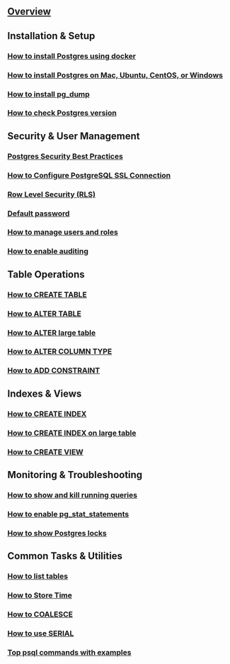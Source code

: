 ---
---

## [Overview](/reference/postgres/how-to/overview)

## Installation & Setup

### [How to install Postgres using docker](/reference/postgres/how-to/how-to-install-postgres-using-docker)

### [How to install Postgres on Mac, Ubuntu, CentOS, or Windows](/reference/postgres/how-to/how-to-install-postgres-on-mac-ubuntu-centos-windows)

### [How to install pg_dump](/reference/postgres/how-to/how-to-install-pgdump-on-mac-ubuntu-centos-windows)

### [How to check Postgres version](/reference/postgres/how-to/how-to-check-postgres-version)

## Security & User Management

### [Postgres Security Best Practices](/reference/postgres/how-to/postgres-security-best-practices)

### [How to Configure PostgreSQL SSL Connection](/reference/postgres/how-to/how-to-configure-postgres-ssl-connection)

### [Row Level Security (RLS)](/reference/postgres/how-to/postgres-row-level-security)

### [Default password](/reference/postgres/how-to/postgres-default-password)

### [How to manage users and roles](/reference/postgres/how-to/how-to-manage-postgres-users-and-roles)

### [How to enable auditing](/reference/postgres/how-to/how-to-enable-auditing-postgres)

## Table Operations

### [How to CREATE TABLE](/reference/postgres/how-to/how-to-create-table-postgres)

### [How to ALTER TABLE](/reference/postgres/how-to/how-to-alter-table-postgres)

### [How to ALTER large table](/reference/postgres/how-to/how-to-alter-large-table-postgres)

### [How to ALTER COLUMN TYPE](/reference/postgres/how-to/how-to-alter-column-type-postgres)

### [How to ADD CONSTRAINT](/reference/postgres/how-to/how-to-add-constraint-postgres)

## Indexes & Views

### [How to CREATE INDEX](/reference/postgres/how-to/how-to-create-index-postgres)

### [How to CREATE INDEX on large table](/reference/postgres/how-to/how-to-create-index-on-large-table-postgres)

### [How to CREATE VIEW](/reference/postgres/how-to/how-to-create-view-postgres)

## Monitoring & Troubleshooting

### [How to show and kill running queries](/reference/postgres/how-to/how-to-show-and-kill-postgres-running-queries)

### [How to enable pg_stat_statements](/reference/postgres/how-to/how-to-enable-pg-stat-statements-postgres)

### [How to show Postgres locks](/reference/postgres/how-to/how-to-show-postgres-locks)

## Common Tasks & Utilities

### [How to list tables](/reference/postgres/how-to/how-to-list-tables-postgres)

### [How to Store Time](/reference/postgres/how-to/how-to-store-time-postgres)

### [How to COALESCE](/reference/postgres/how-to/how-to-coalesce-postgres)

### [How to use SERIAL](/reference/postgres/how-to/how-to-use-serial-postgres)

### [Top psql commands with examples](/reference/postgres/how-to/top-psql-commands-with-examples)
